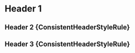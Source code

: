 Header 1
========

## Header 2 {ConsistentHeaderStyleRule}

## Header 3 {ConsistentHeaderStyleRule} ##